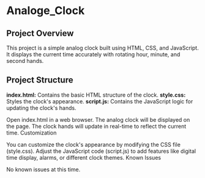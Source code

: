 # Analoge_Clock

<h2>Project Overview</h2>

This project is a simple analog clock built using HTML, CSS, and JavaScript. It displays the current time accurately with rotating hour, minute, and second hands.

<h2>Project Structure</h2>

<strong>index.html:</strong> Contains the basic HTML structure of the clock.
<strong>style.css:</strong> Styles the clock's appearance.
<strong>script.js:</strong> Contains the JavaScript logic for updating the clock's hands.

Open index.html in a web browser.
The analog clock will be displayed on the page.
The clock hands will update in real-time to reflect the current time.
Customization

You can customize the clock's appearance by modifying the CSS file (style.css).
Adjust the JavaScript code (script.js) to add features like digital time display, alarms, or different clock themes.
Known Issues

No known issues at this time.
